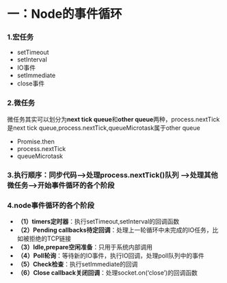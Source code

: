# 一：Node的事件循环
  ### 1.宏任务
  - setTimeout
  - setInterval
  - IO事件
  - setImmediate
  - close事件
  ### 2.微任务
  微任务其实可以划分为**next tick queue**和**other queue**两种，process.nextTick是next tick queue,process.nextTick,queueMicrotask属于other queue
  - Promise.then
  - process.nextTick
  - queueMicrotask
  ### 3.执行顺序：同步代码-->处理process.nextTick()队列 -->处理其他微任务-->开始事件循环的各个阶段
  ### 4.node事件循环的各个阶段
  - **（1）timers定时器**：执行setTimeout,setInterval的回调函数
  - **（2）Pending callbacks待定回调**：处理上一轮循环中未完成的IO任务，比如被拒绝的TCP链接
  - **（3）Idle,prepare空闲准备**：只用于系统内部调用
  - **（4）Poll轮询**：等待新的IO事件，执行IO回调，处理poll队列中的事件
  - **（5）Check检查**：执行setImmediate的回调
  - **（6）Close callback关闭回调**：处理socket.on(‘close’)的回调函数